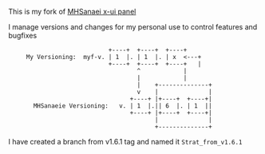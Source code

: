 This is my fork of [MHSanaei x-ui panel](https://github.com/MHSanaei/3x-ui)

I manage versions and changes for my personal use to control features and bugfixes


```text
                            +----+  +----+  +----+           
     My Versioning:  myf-v. | 1  |. | 1  |. | x  <---+       
                            +----+  +----+  +----+   |       
                                    ^            |       
                                    |            |       
                                    |    +--------------+
                                    v    |              |
                                  +----+ |+----+  +----+|
       MHSanaeie Versioning:   v. | 1  |.|| 6  |. | 1  ||
                                  +----+ |+----+  +----+|
                                         |              |
                                         +--------------+
```

I have created a branch from v1.6.1 tag and named it `Strat_from_v1.6.1`
